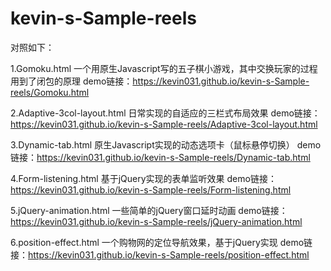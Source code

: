 # kevin-s-Sample-reels

对照如下：

1.Gomoku.html
一个用原生Javascript写的五子棋小游戏，其中交换玩家的过程用到了闭包的原理
demo链接：https://kevin031.github.io/kevin-s-Sample-reels/Gomoku.html

2.Adaptive-3col-layout.html
日常实现的自适应的三栏式布局效果
demo链接：https://kevin031.github.io/kevin-s-Sample-reels/Adaptive-3col-layout.html

3.Dynamic-tab.html
原生Javascript实现的动态选项卡（鼠标悬停切换）
demo链接：https://kevin031.github.io/kevin-s-Sample-reels/Dynamic-tab.html

4.Form-listening.html
基于jQuery实现的表单监听效果
demo链接：https://kevin031.github.io/kevin-s-Sample-reels/Form-listening.html

5.jQuery-animation.html
一些简单的jQuery窗口延时动画
demo链接：https://kevin031.github.io/kevin-s-Sample-reels/jQuery-animation.html

6.position-effect.html
一个购物网的定位导航效果，基于jQuery实现
demo链接：https://kevin031.github.io/kevin-s-Sample-reels/position-effect.html
